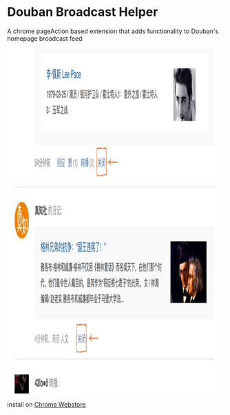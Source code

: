 # Douban Broadcast Helper

A chrome pageAction based extension that adds functionality to Douban's homepage broadcast feed

<img alt="screenshot" src="screenshot.png" width="600" height="800" >

install on [Chrome Webstore](https://chrome.google.com/webstore/detail/douban-broadcast-helper/ibndglfkhfipfbpnmmfeimfkehndihbo)